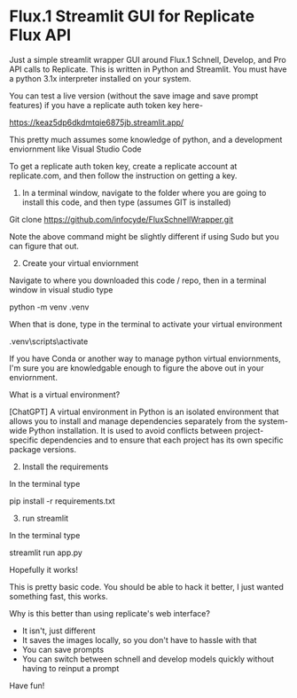 # Flux.1 Streamlit GUI for Replicate Flux API
Just a simple streamlit wrapper GUI around Flux.1 Schnell, Develop, and Pro API calls to Replicate.
This is written in Python and Streamlit.  You must have a python 3.1x interpreter installed on your system.

You can test a live version (without the save image and save prompt features) if you have a replicate auth token key here-

https://keaz5dp6dkdmtqie6875jb.streamlit.app/

This pretty much assumes some knowledge of python, and a development enviornment like Visual Studio Code

To get a replicate auth token key, create a replicate account at replicate.com, and then follow the instruction on getting a key.

1) In a terminal window, navigate to the folder where you are going to install this code, and then type (assumes GIT is installed)

Git clone https://github.com/infocyde/FluxSchnellWrapper.git

Note the above command might be slightly different if using Sudo but you can figure that out.

2) Create your virtual enviornment 

Navigate to where you downloaded this code / repo, then in a terminal window in visual studio type 

python -m venv .venv

When that is done, type in the terminal to activate your virtual environment

.venv\scripts\activate

If you have Conda or another way to manage python virtual enviornments, I'm sure you are knowledgable enough to figure the above out in your enviornment.

What is a virtual environment?

[ChatGPT] 
A virtual environment in Python is an isolated environment that allows you to install and manage dependencies separately from the system-wide Python installation. It is used to avoid conflicts between project-specific dependencies and to ensure that each project has its own specific package versions.

2) Install the requirements

In the terminal type

pip install -r requirements.txt  

3) run streamlit

In the terminal type

streamlit run app.py    

Hopefully it works!

This is pretty basic code.  You should be able to hack it better, I just wanted something fast, this works.  

Why is this better than using replicate's web interface?
- It isn't, just different
- It saves the images locally, so you don't have to hassle with that
- You can save prompts
- You can switch between schnell and develop models quickly without having to reinput a prompt

Have fun!

